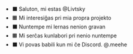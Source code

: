- ⬛  Saluton, mi estas @Livtsky
- 🟧 Mi interesiĝas pri mia propra projekto
- ⬛  Nuntempe mi lernas nenion gravan
- 🟧 Mi serĉas kunlabori pri nenio nuntempe
- ⬛  Vi povas babili kun mi ĉe Discord. @.meehe

<!---
Livtsky/Livtsky is a ✨ special ✨ repository because its `README.md` (this file) appears on your GitHub profile.
You can click the Preview link to take a look at your changes.
--->
